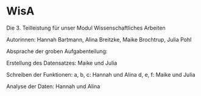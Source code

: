 # WisA


Die 3. Teilleistung für unser Modul Wissenschaftliches Arbeiten


Autorinnen: 
Hannah Bartmann,
Alina Breitzke,
Maike Brochtrup, 
Julia Pohl



Absprache der groben Aufgabenteilung:

Erstellung des Datensatzes:
Maike und Julia

Schreiben der Funktionen:
a, b, c: Hannah und Alina
d, e, f: Maike und Julia

Analyse der Daten:
Hannah und Alina


